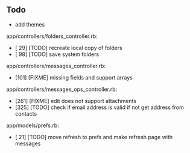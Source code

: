 ## Todo

 * add themes

app/controllers/folders_controller.rb:

  * [ 29] [TODO] recreate local copy of folders
  * [ 98] [TODO] save system folders

app/controllers/messages_controller.rb:

  * [101] [FIXME] missing fields and support arrays

app/controllers/messages_ops_controller.rb:

  * [261] [FIXME] edit does not support attachments
  * [325] [TODO] check if email address is valid if not get address from contacts

app/models/prefs.rb:

  * [ 21] [TODO] move refresh to prefs and make refresh page with messages
